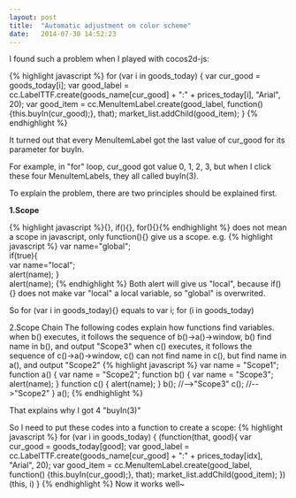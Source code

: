```yaml
---
layout: post
title:  "Automatic adjustment on color scheme"
date:   2014-07-30 14:52:23
---
```


I found such a problem when I played with cocos2d-js:

{% highlight javascript %}
for (var i in goods_today) {
	var cur_good = goods_today[i];
	var good_label = cc.LabelTTF.create(goods_name[cur_good] + ":" + prices_today[i], "Arial", 20);
	var good_item = cc.MenuItemLabel.create(good_label, function() {this.buyIn(cur_good);}, that);
	market_list.addChild(good_item);
}
{% endhighlight %}

It turned out that every MenuItemLabel got the last value of cur_good for its parameter for buyIn.

For example, in "for" loop, cur_good got value 0, 1, 2, 3, but when I click these four MenuItemLabels, they all called buyIn(3).

To explain the problem, there are two principles should be explained first.

<strong>1.Scope</strong>

{% highlight javascript %}{}, if(){}, for(){}{% endhighlight %} does not mean a scope in javascript, only function(){} give us a scope.
e.g.
{% highlight javascript %}
var name="global";  
if(true){  
    var name="local";  
    alert(name);
}  
alert(name);
{% endhighlight %}
Both alert will give us "local", because if(){} does not make var "local" a local variable, so "global" is overwrited.

So
for (var i in goods_today){}
equals to
var i;
for (i in goods_today)

<strond>2.Scope Chain</strond>
The following codes explain how functions find variables.
when b() executes, it follows the sequence of b()->a()->window, b() find name in b(), and output "Scope3"
when c() executes, it follows the sequence of c()->a()->window, c() can not find name in c(), but find name in a(), and output "Scope2"
{% highlight javascript %}
var name = "Scope1";
function a() {
	var name = "Scope2";
	function b() {
		var name = "Scope3";
		alert(name);
	}
	function c() {
		alert(name);
	}
	b();	//-->"Scope3"
	c();	//-->"Scope2"
}
a();
{% endhighlight %}

That explains why I got 4 "buyIn(3)" 

So I need to put these codes into a function to create a scope:
{% highlight javascript %}
for (var i in goods_today) {
	(function(that, good){
		var cur_good = goods_today[good];
		var good_label = cc.LabelTTF.create(goods_name[cur_good] + ":" + prices_today[idx], "Arial", 20);
		var good_item = cc.MenuItemLabel.create(good_label, function() {this.buyIn(cur_good);}, that);
		market_list.addChild(good_item);
	})(this, i)
}
{% endhighlight %}
Now it works well~